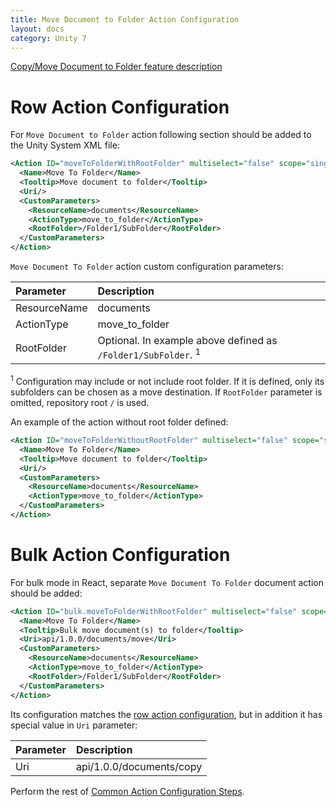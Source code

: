 ```yaml
---
title: Move Document to Folder Action Configuration
layout: docs
category: Unity 7
---
```

[Copy/Move Document to Folder feature description](../../features/document-management/copy-move-document-to-folder.md)

# Row Action Configuration

For `Move Document to Folder` action following section should be added to the Unity System XML file:

```xml
<Action ID="moveToFolderWithRootFolder" multiselect="false" scope="single" type="toolbar">
  <Name>Move To Folder</Name>
  <Tooltip>Move document to folder</Tooltip>
  <Uri/>
  <CustomParameters>
    <ResourceName>documents</ResourceName>
    <ActionType>move_to_folder</ActionType>
    <RootFolder>/Folder1/SubFolder</RootFolder>
  </CustomParameters>
</Action>
```
`Move Document To Folder` action custom configuration parameters:

| Parameter   | Description |
|:------------|:------------|
|ResourceName | documents   |
|ActionType   | move_to_folder |
|RootFolder   | Optional. In example above defined as `/Folder1/SubFolder`. <sup>1</sup>|

<sup>1</sup> Configuration may include or not include root folder. If it is defined, only its subfolders can be chosen as a move destination. If `RootFolder` parameter is omitted, repository root `/` is used.

An example of the action without root folder defined:

```xml
<Action ID="moveToFolderWithoutRootFolder" multiselect="false" scope="single" type="toolbar">
  <Name>Move To Folder</Name>
  <Tooltip>Move document to folder</Tooltip>
  <Uri/>
  <CustomParameters>
    <ResourceName>documents</ResourceName>
    <ActionType>move_to_folder</ActionType>
  </CustomParameters>
</Action>
```


# Bulk Action Configuration

For bulk mode in React, separate `Move Document To Folder` document action should be added:

```xml
<Action ID="bulk.moveToFolderWithRootFolder" multiselect="false" scope="single" type="toolbar">
  <Name>Move To Folder</Name>
  <Tooltip>Bulk move document(s) to folder</Tooltip>
  <Uri>api/1.0.0/documents/move</Uri>
  <CustomParameters>
    <ResourceName>documents</ResourceName>
    <ActionType>move_to_folder</ActionType>
    <RootFolder>/Folder1/SubFolder</RootFolder>
  </CustomParameters>
</Action>
```

Its configuration matches the [row action configuration](#row-action-configuration), but in addition it has special value in `Uri` parameter:

| Parameter   | Description |
|:------------|:------------|
|Uri          | api/1.0.0/documents/copy |

Perform the rest of [Common Action Configuration Steps](../actions.md#common-actions-configuration-steps).



